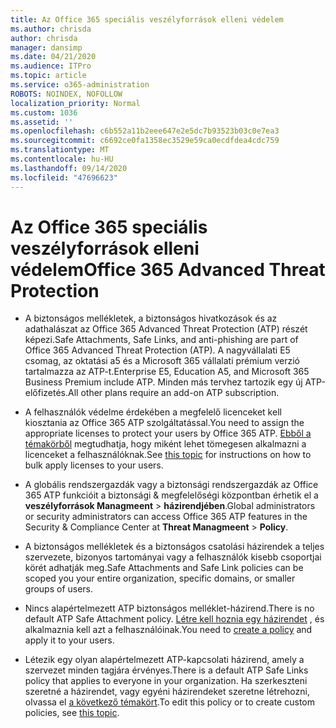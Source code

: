 ```yaml
---
title: Az Office 365 speciális veszélyforrások elleni védelem
ms.author: chrisda
author: chrisda
manager: dansimp
ms.date: 04/21/2020
ms.audience: ITPro
ms.topic: article
ms.service: o365-administration
ROBOTS: NOINDEX, NOFOLLOW
localization_priority: Normal
ms.custom: 1036
ms.assetid: ''
ms.openlocfilehash: c6b552a11b2eee647e2e5dc7b93523b03c0e7ea3
ms.sourcegitcommit: c6692ce0fa1358ec3529e59ca0ecdfdea4cdc759
ms.translationtype: MT
ms.contentlocale: hu-HU
ms.lasthandoff: 09/14/2020
ms.locfileid: "47696623"
---
```

# <a name="office-365-advanced-threat-protection"></a><span data-ttu-id="71d9f-102">Az Office 365 speciális veszélyforrások elleni védelem</span><span class="sxs-lookup"><span data-stu-id="71d9f-102">Office 365 Advanced Threat Protection</span></span>

- <span data-ttu-id="71d9f-103">A biztonságos mellékletek, a biztonságos hivatkozások és az adathalászat az Office 365 Advanced Threat Protection (ATP) részét képezi.</span><span class="sxs-lookup"><span data-stu-id="71d9f-103">Safe Attachments, Safe Links, and anti-phishing are part of Office 365 Advanced Threat Protection (ATP).</span></span> <span data-ttu-id="71d9f-104">A nagyvállalati E5 csomag, az oktatási a5 és a Microsoft 365 vállalati prémium verzió tartalmazza az ATP-t.</span><span class="sxs-lookup"><span data-stu-id="71d9f-104">Enterprise E5, Education A5, and Microsoft 365 Business Premium include ATP.</span></span> <span data-ttu-id="71d9f-105">Minden más tervhez tartozik egy új ATP-előfizetés.</span><span class="sxs-lookup"><span data-stu-id="71d9f-105">All other plans require an add-on ATP subscription.</span></span>

- <span data-ttu-id="71d9f-106">A felhasználók védelme érdekében a megfelelő licenceket kell kiosztania az Office 365 ATP szolgáltatással.</span><span class="sxs-lookup"><span data-stu-id="71d9f-106">You need to assign the appropriate licenses to protect your users by Office 365 ATP.</span></span> <span data-ttu-id="71d9f-107">[Ebből a témakörből](https://docs.microsoft.com/microsoft-365/admin/add-users/add-users) megtudhatja, hogy miként lehet tömegesen alkalmazni a licenceket a felhasználóknak.</span><span class="sxs-lookup"><span data-stu-id="71d9f-107">See [this topic](https://docs.microsoft.com/microsoft-365/admin/add-users/add-users) for instructions on how to bulk apply licenses to your users.</span></span>

- <span data-ttu-id="71d9f-108">A globális rendszergazdák vagy a biztonsági rendszergazdák az Office 365 ATP funkcióit a biztonsági & megfelelőségi központban érhetik el a **veszélyforrások Managmeent** \> **házirendjében**.</span><span class="sxs-lookup"><span data-stu-id="71d9f-108">Global administrators or security administrators can access Office 365 ATP features in the Security & Compliance Center at **Threat Managmeent** \> **Policy**.</span></span>

- <span data-ttu-id="71d9f-109">A biztonságos mellékletek és a biztonságos csatolási házirendek a teljes szervezete, bizonyos tartományai vagy a felhasználók kisebb csoportjai körét adhatják meg.</span><span class="sxs-lookup"><span data-stu-id="71d9f-109">Safe Attachments and Safe Link policies can be scoped you your entire organization, specific domains, or smaller groups of users.</span></span>

- <span data-ttu-id="71d9f-110">Nincs alapértelmezett ATP biztonságos melléklet-házirend.</span><span class="sxs-lookup"><span data-stu-id="71d9f-110">There is no default ATP Safe Attachment policy.</span></span> <span data-ttu-id="71d9f-111">[Létre kell hoznia egy házirendet](https://docs.microsoft.com/microsoft-365/security/office-365-security/set-up-atp-safe-attachments-policies) , és alkalmaznia kell azt a felhasználóinak.</span><span class="sxs-lookup"><span data-stu-id="71d9f-111">You need to [create a policy](https://docs.microsoft.com/microsoft-365/security/office-365-security/set-up-atp-safe-attachments-policies) and apply it to your users.</span></span>

- <span data-ttu-id="71d9f-112">Létezik egy olyan alapértelmezett ATP-kapcsolati házirend, amely a szervezet minden tagjára érvényes.</span><span class="sxs-lookup"><span data-stu-id="71d9f-112">There is a default ATP Safe Links policy that applies to everyone in your organization.</span></span> <span data-ttu-id="71d9f-113">Ha szerkeszteni szeretné a házirendet, vagy egyéni házirendeket szeretne létrehozni, olvassa el [a következő témakört](https://docs.microsoft.com/microsoft-365/security/office-365-security/set-up-atp-safe-links-policies).</span><span class="sxs-lookup"><span data-stu-id="71d9f-113">To edit this policy or to create custom policies, see [this topic](https://docs.microsoft.com/microsoft-365/security/office-365-security/set-up-atp-safe-links-policies).</span></span>
